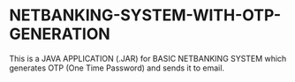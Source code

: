# NETBANKING-SYSTEM-WITH-OTP-GENERATION
This is a JAVA APPLICATION (.JAR) for BASIC NETBANKING SYSTEM which generates OTP (One Time Password) and sends it to email.
